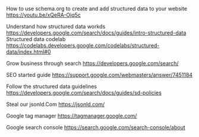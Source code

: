 How to use schema.org to create and add structured data to your website
https://youtu.be/xQeRA-Ojq5c


Understand how structured data workds
https://developers.google.com/search/docs/guides/intro-structured-data
Structured data codelab
https://codelabs.developers.google.com/codelabs/structured-data/index.html#0

Grow business through search
https://developers.google.com/search/

SEO started guide
https://support.google.com/webmasters/answer/7451184

Follow the structured data guidelines
https://developers.google.com/search/docs/guides/sd-policies

Steal our jsonld.Com
https://jsonld.com/

Google tag manager
https://tagmanager.google.com/

Google search console
https://search.google.com/search-console/about

